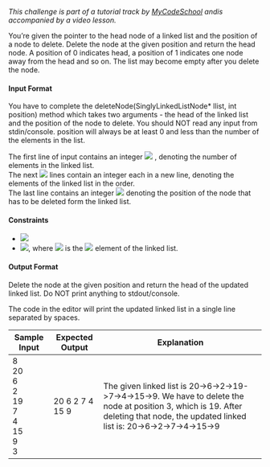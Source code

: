 *This challenge is part of a tutorial track by [MyCodeSchool](https://www.youtube.com/user/mycodeschool) andis accompanied by a video lesson.*

You’re given the pointer to the head node of a linked list and the position of a node to delete. Delete the node at the given position and return the head node. A position of 0 indicates head, a position of 1 indicates one node away from the head and so on. The list may become empty after you delete the node.

#### Input Format

You have to complete the deleteNode(SinglyLinkedListNode* llist, int position) method which takes two arguments - the head of the linked list and the position of the node to delete. You should NOT read any input from stdin/console. position will always be at least 0 and less than the number of the elements in the list.

The first line of input contains an integer <img src="https://latex.codecogs.com/svg.latex?\Large&space;n">
, denoting the number of elements in the linked list.<br>
The next <img src="https://latex.codecogs.com/svg.latex?\Large&space;n"> lines contain an integer each in a new line, denoting the elements of the linked list in the order.<br>
The last line contains an integer <img src="https://latex.codecogs.com/svg.latex?\Large&space;position"> denoting the position of the node that has to be deleted form the linked list.

#### Constraints

- <img src="https://latex.codecogs.com/svg.latex?\Large&space;1\le{n}\le{1000}">
- <img src="https://latex.codecogs.com/svg.latex?\Large&space;1\le{list_i}\le{1000}">, where <img src="https://latex.codecogs.com/svg.latex?\Large&space;list_i"> is the <img src="https://latex.codecogs.com/svg.latex?\Large&space;i^{th}"> element of the linked list.

#### Output Format

Delete the node at the given position and return the head of the updated linked list. Do NOT print anything to stdout/console.

The code in the editor will print the updated linked list in a single line separated by spaces.

Sample Input| Expected Output|Explanation
-|-|-
8<br>20<br>6<br>2<br>19<br>7<br>4<br>15<br>9<br>3|20 6 2 7 4 15 9|The given linked list is 20->6->2->19->7->4->15->9. We have to delete the node at position 3, which is 19. After deleting that node, the updated linked list is: 20->6->2->7->4->15->9
